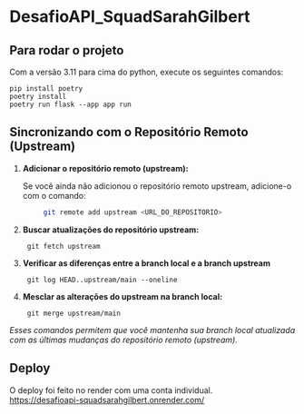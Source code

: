 # DesafioAPI_SquadSarahGilbert

## Para rodar o projeto

Com a versão 3.11 para cima do python, execute os seguintes comandos: 

    pip install poetry 
    poetry install
    poetry run flask --app app run

## Sincronizando com o Repositório Remoto (Upstream)

1. **Adicionar o repositório remoto (upstream):**

   Se você ainda não adicionou o repositório remoto upstream, adicione-o com o comando:

   ```bash
        git remote add upstream <URL_DO_REPOSITORIO>
2. **Buscar atualizações do repositório upstream:**

        git fetch upstream

3. **Verificar as diferenças entre a branch local e a branch upstream**

        git log HEAD..upstream/main --oneline

4. **Mesclar as alterações do upstream na branch local:**

        git merge upstream/main

_Esses comandos permitem que você mantenha sua branch local atualizada com as últimas mudanças do repositório remoto (upstream)._

## Deploy
O deploy foi feito no render com uma conta individual.
<br>
https://desafioapi-squadsarahgilbert.onrender.com/